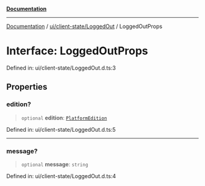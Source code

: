 [**Documentation**](../../../../index.md)

***

[Documentation](../../../../index.md) / [ui/client-state/LoggedOut](../index.md) / LoggedOutProps

# Interface: LoggedOutProps

Defined in: ui/client-state/LoggedOut.d.ts:3

## Properties

### edition?

> `optional` **edition**: [`PlatformEdition`](../../../../stores/ClientStore/enumerations/PlatformEdition.md)

Defined in: ui/client-state/LoggedOut.d.ts:5

***

### message?

> `optional` **message**: `string`

Defined in: ui/client-state/LoggedOut.d.ts:4

